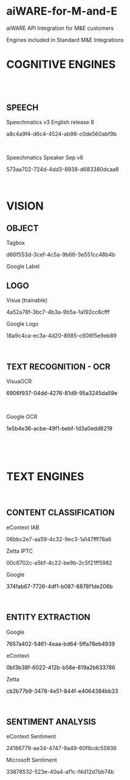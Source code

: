 # aiWARE-for-M-and-E
aiWARE API Integration for M&amp;E customers

Engines included in Standard M&E Integrations

<body lang=EN-US style='tab-interval:.5in;word-wrap:break-word'>

<div class=WordSection1>

<h1>COGNITIVE ENGINES</h1>

<h2><o:p>&nbsp;</o:p></h2>

<h2>SPEECH<o:p></o:p></h2>

<p class=MsoNormal><span class=SpellE>Speechmatics</span> v3 English release 8<o:p></o:p></p>

<p class=MsoNormal>a8c4a9f4-d6c4-4524-ab98-c0de560abf9b<o:p></o:p></p>

<p class=MsoNormal><o:p>&nbsp;</o:p></p>

<p class=MsoNormal><span class=SpellE>Speechmatics</span> Speaker Sep v8<o:p></o:p></p>

<p class=MsoNormal>573aa702-724d-4dd3-8938-d683380dcaa8<o:p></o:p></p>

<p class=MsoNormal><o:p>&nbsp;</o:p></p>


<h1><span style='mso-fareast-font-family:"Times New Roman"'>VISION<o:p></o:p></span></h1>

<h2>OBJECT<o:p></o:p></h2>

<p class=MsoNormal>Tagbox</p>

<p class=MsoNormal>d66f553d-3cef-4c5a-9b66-3e551cc48b4b<o:p></o:p></p>

<p class=MsoNormal>Google Label</p>


<h2>LOGO<o:p></o:p></h2>

<p class=MsoNormal><span class=SpellE>Visua</span> (trainable)</p>

<p class=MsoNormal>4a52a78f-3bc7-4b3a-9b5a-1a192cc6cfff</p>

<p class=MsoNormal>Google Logo</p>

<p>18a9c4ca-ec3a-4d20-8985-c606f5e9eb89</p>

<p class=MsoNormal><o:p>&nbsp;</o:p></p>

<h2>TEXT RECOGNITION - OCR</h2>

<p class=MsoNormal>VisuaOCR</p>

<p class=MsoNormal><span style='mso-ascii-font-family:Calibri;mso-fareast-font-family:
"Times New Roman";mso-hansi-font-family:Calibri;mso-bidi-font-family:Calibri;
color:black'>6906f937-04dd-4276-81d9-95a3245da59e</span><o:p></o:p></p>

<p class=MsoNormal><o:p>&nbsp;</o:p></p>

<p class=MsoNormal>Google OCR<span style='mso-ascii-font-family:Calibri;
mso-hansi-font-family:Calibri;mso-bidi-font-family:Calibri;color:black'><o:p></o:p></span></p>

<p class=MsoNormal><span style='mso-ascii-font-family:Calibri;mso-fareast-font-family:
"Times New Roman";mso-hansi-font-family:Calibri;mso-bidi-font-family:Calibri;
color:black'>1e5b4e36-acbe-49f1-bebf-1d3a0edd6219<o:p></o:p></span></p>

<p class=MsoNormal><span style='mso-ascii-font-family:Calibri;mso-fareast-font-family:
"Times New Roman";mso-hansi-font-family:Calibri;mso-bidi-font-family:Calibri;
color:black'><o:p>&nbsp;</o:p></span></p>

<p class=MsoNormal><span style='mso-ascii-font-family:Calibri;mso-fareast-font-family:
"Times New Roman";mso-hansi-font-family:Calibri;mso-bidi-font-family:Calibri;
color:black'><o:p>&nbsp;</o:p></span></p>

<h1><span style='mso-fareast-font-family:"Times New Roman"'>TEXT ENGINES<o:p></o:p></span></h1>

<p class=MsoNormal><span style='mso-ascii-font-family:Calibri;mso-fareast-font-family:
"Times New Roman";mso-hansi-font-family:Calibri;mso-bidi-font-family:Calibri;
color:black'><o:p>&nbsp;</o:p></span></p>

<h2>CONTENT CLASSIFICATION<o:p></o:p></h2>

<p class=MsoNormal><span class=SpellE>eContext</span> IAB</p>

<p class=MsoNormal>06bbc2e7-aa59-4c32-9ec3-1a147fff78a6<o:p></o:p></p>

<p class=MsoNormal>Zetta IPTC</p>

<p class=MsoNormal>00c6702c-a5bf-4c22-be9b-2c5f21ff5982 <o:p></o:p></p>

<p class=MsoNormal>Google</p>

<p class=MsoNormal><span style='mso-ascii-font-family:Calibri;mso-fareast-font-family:
"Times New Roman";mso-hansi-font-family:Calibri;mso-bidi-font-family:Calibri;
color:black'>374fab67-7726-4df1-b087-8878f1de206b<o:p></o:p></span></p>

<p class=MsoNormal><span style='mso-ascii-font-family:Calibri;mso-fareast-font-family:
"Times New Roman";mso-hansi-font-family:Calibri;mso-bidi-font-family:Calibri;
color:black'><o:p>&nbsp;</o:p></span></p>

<h2>ENTITY EXTRACTION<o:p></o:p></h2>

<p class=MsoNormal>Google<o:p></o:p></p>

<p class=MsoNormal><span style='mso-ascii-font-family:Calibri;mso-fareast-font-family:
"Times New Roman";mso-hansi-font-family:Calibri;mso-bidi-font-family:Calibri;
color:black'>7657a402-5461-4eaa-bd64-5ffa78eb4939<o:p></o:p></span></p>

<p class=MsoNormal><span class=SpellE>eContext</span><o:p></o:p></p>

<p class=MsoNormal><span style='mso-ascii-font-family:Calibri;mso-fareast-font-family:
"Times New Roman";mso-hansi-font-family:Calibri;mso-bidi-font-family:Calibri;
color:black'>0bf3b38f-6022-412b-b58e-819a2b633786<o:p></o:p></span></p>

<p class=MsoNormal>Zetta<o:p></o:p></p>

<p class=MsoNormal><span style='mso-ascii-font-family:Calibri;mso-fareast-font-family:
"Times New Roman";mso-hansi-font-family:Calibri;mso-bidi-font-family:Calibri;
color:black'>cb2b77b9-3478-4e51-844f-e4064384bb33<o:p></o:p></span></p>

<p class=MsoNormal><o:p>&nbsp;</o:p></p>

<h2>SENTIMENT ANALYSIS<o:p></o:p></h2>

<p class=MsoNormal><span class=SpellE>eContext</span> <span class=SpellE>Sentiment</span><o:p></o:p></p>

<p class=MsoNormal>24186779-ae34-4747-9a49-60f8cdc55936<o:p></o:p></p>

<p class=MsoNormal>Microsoft Sentiment<o:p></o:p></p>

<p class=MsoNormal>33878532-523e-40a4-af1c-f4d12d7bb74b<o:p></o:p></p>


</div>

</body>



